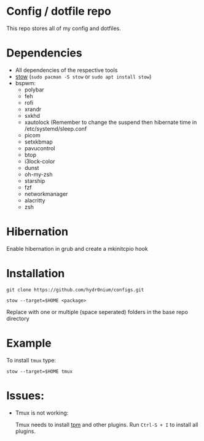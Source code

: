 # Config / dotfile repo

This repo stores all of my config and dotfiles.

# Dependencies

- All dependencies of the respective tools
- [stow](https://www.gnu.org/software/stow/manual/stow.html) (`sudo pacman -S stow` or `sudo apt install stow`)
- bspwm:
  - polybar
  - feh
  - rofi
  - xrandr
  - sxkhd
  - xautolock (Remember to change the suspend then hibernate time in /etc/systemd/sleep.conf
  - picom
  - setxkbmap
  - pavucontrol
  - btop
  - i3lock-color
  - dunst 
  - oh-my-zsh
  - starship
  - fzf
  - networkmanager
  - alacritty
  - zsh

# Hibernation 
Enable hibernation in grub and create a mkinitcpio hook 

# Installation

`git clone https://github.com/hydr0nium/configs.git`

`stow --target=$HOME <package>`

Replace <package> with one or multiple (space seperated) folders in the base repo directory

# Example

To install `tmux` type:

`stow --target=$HOME tmux`

# Issues:

- Tmux is not working:

  Tmux needs to install [tpm](https://github.com/tmux-plugins/tpm) and other plugins. Run `Ctrl-S + I` to install all plugins.
